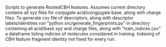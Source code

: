 Scripts to generate RootedCBH features. Assumes current directory contains all xyz files for conjugate acid/congjugate base, along with charge files.  To generate csv file of descriptors, along with descriptor labels/identities run "python src/generate_fingerprints.py" in directory containing all acid/base xyz and charge files, along with "train_indices.csv" a dataframe listing indicies of molecules considered in training. Indexing of CBH feature fragment identity not fixed for every run. 


